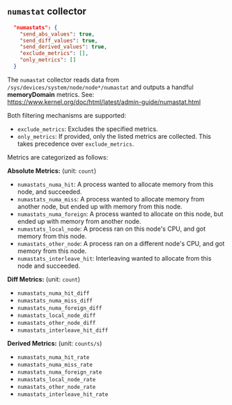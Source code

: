## `numastat` collector

```json
  "numastats": {
    "send_abs_values": true,
    "send_diff_values": true,
    "send_derived_values": true,
    "exclude_metrics": [],
    "only_metrics": []
  }
```

The `numastat` collector reads data from `/sys/devices/system/node/node*/numastat` and outputs a handful **memoryDomain** metrics. See: <https://www.kernel.org/doc/html/latest/admin-guide/numastat.html>

Both filtering mechanisms are supported:
- `exclude_metrics`: Excludes the specified metrics.
- `only_metrics`: If provided, only the listed metrics are collected. This takes precedence over `exclude_metrics`.

Metrics are categorized as follows:

**Absolute Metrics:** (unit: `count`)
- `numastats_numa_hit`: A process wanted to allocate memory from this node, and succeeded.
- `numastats_numa_miss`: A process wanted to allocate memory from another node, but ended up with memory from this node.
- `numastats_numa_foreign`: A process wanted to allocate on this node, but ended up with memory from another node.
- `numastats_local_node`: A process ran on this node's CPU, and got memory from this node.
- `numastats_other_node`: A process ran on a different node's CPU, and got memory from this node.
- `numastats_interleave_hit`: Interleaving wanted to allocate from this node and succeeded.

**Diff Metrics:** (unit: `count`)
- `numastats_numa_hit_diff`
- `numastats_numa_miss_diff`
- `numastats_numa_foreign_diff`
- `numastats_local_node_diff`
- `numastats_other_node_diff`
- `numastats_interleave_hit_diff`

**Derived Metrics:** (unit: `counts/s`)
- `numastats_numa_hit_rate`
- `numastats_numa_miss_rate`
- `numastats_numa_foreign_rate`
- `numastats_local_node_rate`
- `numastats_other_node_rate`
- `numastats_interleave_hit_rate`
